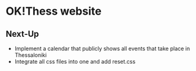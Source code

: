 # OK!Thess website

## Next-Up

- Implement a calendar that publicly shows all events that take place in Thessaloniki
- Integrate all css files into one and add reset.css

